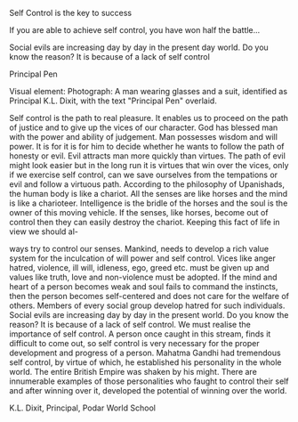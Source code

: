 
Self Control is the key to success

If you are able to achieve self control, you have won half the battle...

Social evils are increasing day by day in the present day world. Do you know the reason? It is because of a lack of self control

Principal Pen

Visual element: Photograph: A man wearing glasses and a suit, identified as Principal K.L. Dixit, with the text "Principal Pen" overlaid.

Self control is the path to real pleasure. It enables us to proceed on the path of justice and to give up the vices of our character. God has blessed man with the power and ability of judgement. Man possesses wisdom and will power. It is for it is for him to decide whether he wants to follow the path of honesty or evil. Evil attracts man more quickly than virtues. The path of evil might look easier but in the long run it is virtues that win over the vices, only if we exercise self control, can we save ourselves from the tempations or evil and follow a virtuous path. According to the philosophy of Upanishads, the human body is like a chariot. All the senses are like horses and the mind is like a charioteer. Intelligence is the bridle of the horses and the soul is the owner of this moving vehicle. If the senses, like horses, become out of control then they can easily destroy the chariot. Keeping this fact of life in view we should al-

ways try to control our senses. Mankind, needs to develop a rich value system for the inculcation of will power and self control. Vices like anger hatred, violence, ill will, idleness, ego, greed etc. must be given up and values like truth, love and non-violence must be adopted. If the mind and heart of a person becomes weak and soul fails to command the instincts, then the person becomes self-centered and does not care for the welfare of others. Members of every social group develop hatred for such individuals. Social evils are increasing day by day in the present world. Do you know the reason? It is because of a lack of self control. We must realise the importance of self control. A person once caught in this stream, finds it difficult to come out, so self control is very necessary for the proper development and progress of a person. Mahatma Gandhi had tremendous self control, by virtue of which, he established his personality in the whole world. The entire British Empire was shaken by his might. There are innumerable examples of those personalities who faught to control their self and after winning over it, developed the potential of winning over the world.

K.L. Dixit, Principal, Podar World School